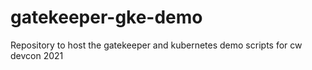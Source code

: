 # gatekeeper-gke-demo
Repository to host the gatekeeper and kubernetes demo scripts for cw devcon 2021
